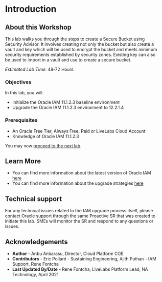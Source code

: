 # Introduction

## About this Workshop

This lab walks you through the steps to create a Secure Bucket using Security Advisor. It involves creating not only the bucket but also create a vault and key which will be used to encrypt the bucket and meets minimum security requirements established by security zones. Existing key can also be used to import in a vault and use to create a secure bucket.



*Estimated Lab Time:* 48-72 Hours

### Objectives
In this lab, you will:
* Initialize the Oracle IAM 11.1.2.3 baseline environment
* Upgrade the Oracle IAM 11.1.2.3 environment to 12.2.1.4

### Prerequisites
* An Oracle Free Tier, Always Free, Paid or LiveLabs Cloud Account
* Knowledge of Oracle IAM 11.1.2.3

You may now [proceed to the next lab](#next).

## Learn More
- You can find more information about the latest version of Oracle IAM [here](https://docs.oracle.com/en/middleware/idm/suite/12.2.1.4/index.html)
- You can find more information about the upgrade strategies [here](https://docs.oracle.com/en/middleware/fusion-middleware/iamus/place-upgrade-strategies.html#GUID-9F906AE2-5BDF-426D-A97C-AC546ABFBD28)

## Technical support
For any technical issues related to the IAM upgrade process itself, please contact Oracle support through the same Proactive SR that was created to initiate this lab. SMEs will monitor the SR and respond to any questions or issues.

## Acknowledgements
* **Author** - Anbu Anbarasu, Director, Cloud Platform COE  
* **Contributors** -  Eric Pollard - Sustaining Engineering, Ajith Puthan - IAM Support, Rene Fontcha
* **Last Updated By/Date** - Rene Fontcha, LiveLabs Platform Lead, NA Technology, April 2021
